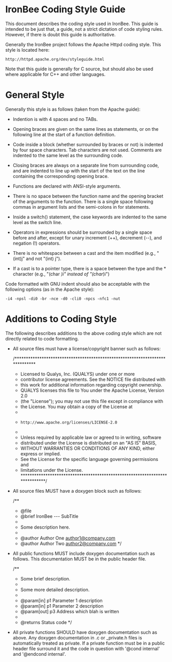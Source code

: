 IronBee Coding Style Guide
==========================

This document describes the coding style used in IronBee. This guide is
intended to be just that, a guide, not a strict dictation of code styling
rules. However, if there is doubt this guide is authoritative.

Generally the IronBee project follows the Apache Httpd coding style. This
style is located here:

    http://httpd.apache.org/dev/styleguide.html

Note that this guide is generally for C source, but should also be used
where applicable for C++ and other languages.


General Style
=============

Generally this style is as follows (taken from the Apache guide):

* Indention is with 4 spaces and no TABs.

* Opening braces are given on the same lines as statements, or on the
  following line at the start of a function definition.

* Code inside a block (whether surrounded by braces or not) is indented
  by four space characters. Tab characters are not used. Comments are
  indented to the same level as the surrounding code.

* Closing braces are always on a separate line from surrounding code, and
  are indented to line up with the start of the text on the line containing
  the corresponding opening brace.

* Functions are declared with ANSI-style arguments.

* There is no space between the function name and the opening bracket of
  the arguments to the function. There is a single space following commas
  in argument lists and the semi-colons in for statements.

* Inside a switch() statement, the case keywords are indented to the same
  level as the switch line.

* Operators in expressions should be surrounded by a single space before
  and after, except for unary increment (++), decrement (--), and
  negation (!) operators.

* There is no whitespace between a cast and the item modified
  (e.g., "(int)j" and not "(int) j").

* If a cast is to a pointer type, there is a space between the type and
  the * character (e.g., "(char *)i" instead of "(char*)i")

Code formatted with GNU indent should also be acceptable with the following
options (as in the Apache style):

    -i4 -npsl -di0 -br -nce -d0 -cli0 -npcs -nfc1 -nut


Additions to Coding Style
=========================

The following describes additions to the above coding style which are not
directly related to code formatting.

* All source files must have a license/copyright banner such as follows:

    /*****************************************************************************
     * Licensed to Qualys, Inc. (QUALYS) under one or more
     * contributor license agreements.  See the NOTICE file distributed with
     * this work for additional information regarding copyright ownership.
     * QUALYS licenses this file to You under the Apache License, Version 2.0
     * (the "License"); you may not use this file except in compliance with
     * the License.  You may obtain a copy of the License at
     *
     *     http://www.apache.org/licenses/LICENSE-2.0
     *
     * Unless required by applicable law or agreed to in writing, software
     * distributed under the License is distributed on an "AS IS" BASIS,
     * WITHOUT WARRANTIES OR CONDITIONS OF ANY KIND, either express or implied.
     * See the License for the specific language governing permissions and
     * limitations under the License.
     ****************************************************************************/

* All source files MUST have a doxygen block such as follows:

    /**
     * @file
     * @brief IronBee --- SubTitle
     * 
     * Some description here.
     *
     * @author Author One <author1@company.com>
     * @author Author Two <author2@company.com>
     */

* All public functions MUST include doxygen documentation such as follows. 
  This documentation MUST be in the public header file.

    /**
     * Some brief description.
     *
     * Some more detailed description.
     *
     * @param[in] p1 Parameter 1 description
     * @param[in] p1 Parameter 2 description
     * @param[out] p3 Address which blah is written
     *
     * @returns Status code
     */

* All private functions SHOULD have doxygen documentation such as above.  Any
  doxygen documentation in .c or _private.h files is automatically treated as
  private.  If a private function must be in a public header file surround it
  and the code in question with '@cond internal' and '@endcond internal'.

